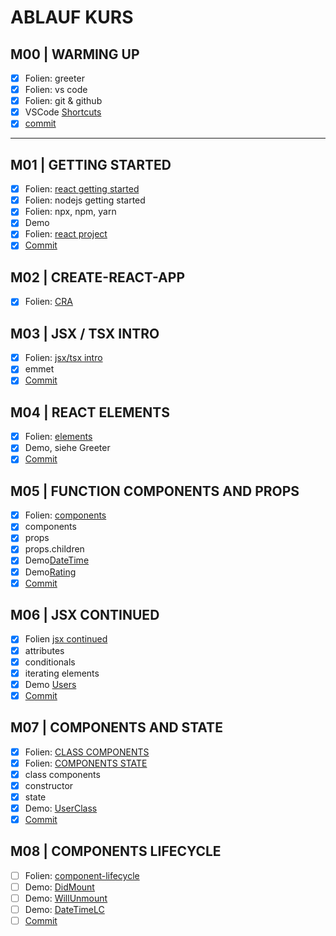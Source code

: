 # ABLAUF KURS

## M00 | WARMING UP

- [x] Folien: greeter
- [x] Folien: vs code
- [x] Folien: git & github
- [x] VSCode [Shortcuts](./SHORTCUTS-VSCODE.md)
- [x] [commit](https://github.com/ppedvAG/2020-10-29-react-vc/commit/187978eca71d0446cab823abef13e00fe805a45b)

---

## M01 | GETTING STARTED

- [x] Folien: [react getting started](SLIDES/REACT.md#getting-started)
- [x] Folien: nodejs getting started
- [x] Folien: npx, npm, yarn
- [x] Demo
- [x] Folien: [react project](SLIDES/REACT.md#project)
- [x] [Commit](https://github.com/ppedvAG/2020-10-29-react-vc/commit/e2deca00766c2043fed8242a9e606a527ebb9baa)

## M02 | CREATE-REACT-APP

- [x] Folien: [CRA](SLIDES/REACT.md#create-react-app)

## M03 | JSX / TSX INTRO

- [x] Folien: [jsx/tsx intro](SLIDES/REACT.md#jsx--tsx)
- [x] emmet
- [x] [Commit](https://github.com/ppedvAG/2020-10-29-react-vc/commit/8266bcaf24c2c6ed7276be7bb2ee8c8378a3eb2a)

## M04 | REACT ELEMENTS

- [x] Folien: [elements](SLIDES/REACT.md#elements)
- [x] Demo, siehe Greeter
- [x] [Commit](https://github.com/ppedvAG/2020-10-29-react-vc/commit/7684e29f3d96f310d2d2b2d753a1942861f8ca36)

## M05 | FUNCTION COMPONENTS AND PROPS

- [x] Folien: [components](SLIDES/REACT.md#components)
- [x] components
- [x] props
- [x] props.children
- [x] Demo[DateTime](./re-ts-app/src/DateTime.tsx)
- [x] Demo[Rating](./re-ts-app/src/Rating.tsx)
- [x] [Commit](https://github.com/ppedvAG/2020-10-29-react-vc/commit/e862fd611dec0582ecf0197de156436fdbbf1a1e)

## M06 | JSX CONTINUED

- [x] Folien [jsx continued](SLIDES/REACT.md#jsx--element-attributes)
- [x] attributes
- [x] conditionals
- [x] iterating elements
- [x] Demo [Users](re-ts-app/src/Users.tsx)
- [x] [Commit](https://github.com/ppedvAG/2020-10-29-react-vc/commit/f6b71a43c08e6d9309245855dcb02175bc74f630)

## M07 | COMPONENTS AND STATE

- [x] Folien: [CLASS COMPONENTS](SLIDES/REACT.md#class-components)
- [x] Folien: [COMPONENTS STATE](SLIDES/REACT.md#component-state)
- [x] class components
- [x] constructor
- [x] state
- [x] Demo: [UserClass](re-ts-app/src/UsersClass.tsx)
- [x] [Commit](https://github.com/ppedvAG/2020-10-29-react-vc/commit/becd4192e4afcfb4a0595ec92013445654d981bd)

## M08 | COMPONENTS LIFECYCLE

- [ ] Folien: [component-lifecycle](SLIDES/REACT.md#component-lifecycle)
- [ ] Demo: [DidMount](re-ts-app/src/Lifecycle/DidMount.tsx)
- [ ] Demo: [WillUnmount](re-ts-app/src/Lifecycle/WillUnmount.tsx)
- [ ] Demo: [DateTimeLC](re-ts-app/src/Lifecycle/DateTimeLC.tsx)
- [ ] [Commit]()

<!-- 

- [ ] components as props
- [x] use state hook
- [x] components in state
  
## M | REACT & FORMS

- [ ] forms
- [ ] use effect hook

## M | COMPONENTS COMMUNICATION

- [ ] lifting state up
- [ ] specialization

## M | SSR

- [ ] ssr vs csr
- [ ] react & ssr

## M | REDUX

- [ ] redux
- [ ] react-redux

 -->
